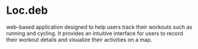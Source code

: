# Loc.deb
web-based application designed to help users track their workouts such as running and cycling. It provides an intuitive interface for users to record their workout details and visualize their activities on a map.
